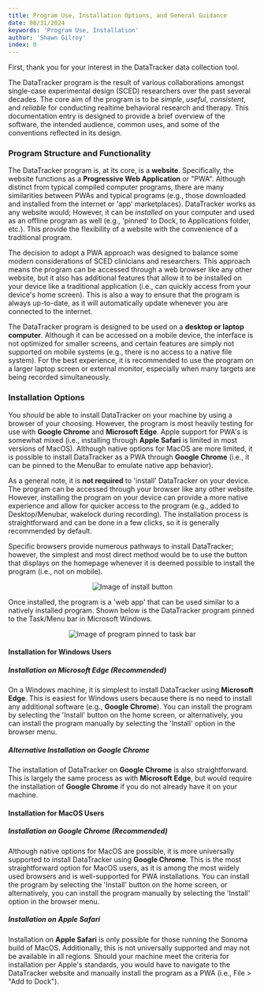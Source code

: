 ```yaml
---
title: Program Use, Installation Options, and General Guidance
date: 08/31/2024
keywords: 'Program Use, Installation'
author: 'Shawn Gilroy'
index: 0
---
```


First, thank you for your interest in the DataTracker data collection tool.

The DataTracker program is the result of various collaborations amongst single-case experimental design (SCED) researchers over the past several decades. The core aim of the program is to be _simple_, _useful_, _consistent_, and _reliable_ for conducting realtime behavioral research and therapy. This documentation entry is designed to provide a brief overview of the software, the intended audience, common uses, and some of the conventions reflected in its design.

### Program Structure and Functionality

The DataTracker program is, at its core, is a **website**. Specifically, the website functions as a **Progressive Web Application** or "PWA". Although distinct from typical compiled computer programs, there are many similarities between PWAs and typical programs (e.g., those downloaded and installed from the internet or 'app' marketplaces). DataTracker works as any website would; However, it can be _installed_ on your computer and used as an offline program as well (e.g., 'pinned' to Dock, to Applications folder, etc.). This provide the flexibility of a website with the convenience of a traditional program.

The decision to adopt a PWA approach was designed to balance some modern considerations of SCED clinicians and researchers. This approach means the program can be accessed through a web browser like any other website, but it also has additional features that allow it to be installed on your device like a traditional application (i.e., can quickly access from your device's home screen). This is also a way to ensure that the program is always up-to-date, as it will automatically update whenever you are connected to the internet.

The DataTracker program is designed to be used on a **desktop or laptop computer**. Although it can be accessed on a mobile device, the interface is not optimized for smaller screens, and certain features are simply not supported on mobile systems (e.g., there is no access to a native file system). For the best experience, it is recommended to use the program on a larger laptop screen or external monitor, especially when many targets are being recorded simultaneously.

### Installation Options

You _should_ be able to install DataTracker on your machine by using a browser of your choosing. However, the program is most heavily testing for use with **Google Chrome** and **Microsoft Edge**. Apple support for PWA's is somewhat mixed (i.e., installing through **Apple Safari** is limited in most versions of MacOS). Although native options for MacOS are more limited, it is possible to install DataTracker as a PWA through **Google Chrome** (i.e., it can be pinned to the MenuBar to emulate native app behavior).

As a general note, it is **not required** to 'install' DataTracker on your device. The program can be accessed through your browser like any other website. However, installing the program on your device can provide a more native experience and allow for quicker access to the program (e.g., added to Desktop/Menubar, wakelock during recording). The installation process is straightforward and can be done in a few clicks, so it is generally recommended by default.

Specific browsers provide numerous pathways to install DataTracker; however, the simplest and most direct method would be to use the button that displays on the homepage whenever it is deemed possible to install the program (i.e., not on mobile).

<div align="center" width="100%">
    <img src="/docs/install_button.png" alt="Image of install button"/>
</div>

Once installed, the program is a 'web app' that can be used similar to a natively installed program. Shown below is the DataTracker program pinned to the Task/Menu bar in Microsoft Windows.

<div align="center" width="100%">
    <img src="/docs/pin_taskbar.png" alt="Image of program pinned to task bar"/>
</div>

#### Installation for Windows Users

##### Installation on Microsoft Edge (Recommended)

On a Windows machine, it is simplest to install DataTracker using **Microsoft Edge**. This is easiest for Windows users because there is no need to install any additional software (e.g., **Google Chrome**). You can install the program by selecting the 'Install' button on the home screen, or alternatively, you can install the program manually by selecting the 'Install' option in the browser menu.

##### Alternative Installation on Google Chrome

The installation of DataTracker on **Google Chrome** is also straightforward. This is largely the same process as with **Microsoft Edge**, but would require the installation of **Google Chrome** if you do not already have it on your machine.

#### Installation for MacOS Users

##### Installation on Google Chrome (Recommended)

Although native options for MacOS are possible, it is more universally supported to install DataTracker using **Google Chrome**. This is the most straightforward option for MacOS users, as it is among the most widely used browsers and is well-supported for PWA installations. You can install the program by selecting the 'Install' button on the home screen, or alternatively, you can install the program manually by selecting the 'Install' option in the browser menu.

##### Installation on Apple Safari

Installation on **Apple Safari** is only possible for those running the Sonoma build of MacOS. Additionally, this is not universally supported and may not be available in all regions. Should your machine meet the criteria for installation per Apple's standards, you would have to navigate to the DataTracker website and manually install the program as a PWA (i.e., File > "Add to Dock").
